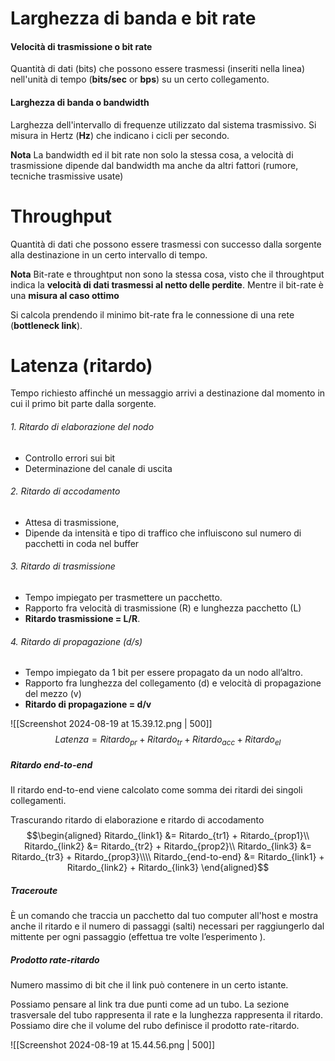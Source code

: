 # Larghezza di banda e bit rate
#### Velocità di trasmissione o bit rate
Quantità di dati (bits) che possono essere trasmessi (inseriti nella linea) nell'unità di tempo (**bits/sec** or **bps**) su un certo collegamento.
#### Larghezza di banda o bandwidth
Larghezza dell'intervallo di frequenze utilizzato dal sistema trasmissivo. Si misura in Hertz (**Hz**) che indicano i cicli per secondo.

**Nota**
La bandwidth ed il bit rate non solo la stessa cosa, a velocità di trasmissione dipende dal bandwidth ma anche da altri fattori (rumore, tecniche trasmissive usate)

# Throughput

Quantità di dati che possono essere trasmessi con successo dalla sorgente alla destinazione in un certo intervallo di tempo.

**Nota**
Bit-rate e throughtput non sono la stessa cosa, visto che il throughtput indica la **velocità di dati trasmessi al netto delle perdite**. Mentre il bit-rate è una **misura al caso ottimo**

Si calcola prendendo il minimo bit-rate fra le connessione di una rete (**bottleneck link**).

# Latenza (ritardo)

Tempo richiesto affinché un messaggio arrivi a destinazione dal momento in cui il primo bit parte dalla sorgente.

###### 1. Ritardo di elaborazione del nodo
- Controllo errori sui bit 
- Determinazione del canale di uscita
###### 2. Ritardo di accodamento
- Attesa di trasmissione, 
- Dipende da intensità e tipo di traffico che influiscono sul numero di pacchetti in coda nel buffer
###### 3. Ritardo di trasmissione
- Tempo impiegato per trasmettere un pacchetto. 
- Rapporto fra velocità di trasmissione (R) e lunghezza pacchetto (L) 
- **Ritardo trasmissione = L/R**.
###### 4. Ritardo di propagazione (d/s)
- Tempo impiegato da 1 bit per essere propagato da un nodo all’altro.
- Rapporto fra lunghezza del collegamento (d) e velocità di propagazione del mezzo (v)
- **Ritardo di propagazione = d/v**

![[Screenshot 2024-08-19 at 15.39.12.png | 500]]
$$Latenza = Ritardo_{pr} + Ritardo_{tr} + Ritardo_{acc} + Ritardo_{el}$$
##### Ritardo end-to-end
Il ritardo end-to-end viene calcolato come somma dei ritardi dei singoli collegamenti.

Trascurando ritardo di elaborazione e ritardo di accodamento
$$\begin{aligned}
Ritardo_{link1} &= Ritardo_{tr1} + Ritardo_{prop1}\\
Ritardo_{link2} &= Ritardo_{tr2} + Ritardo_{prop2}\\ 
Ritardo_{link3} &= Ritardo_{tr3} + Ritardo_{prop3}\\\\
Ritardo_{end-to-end} &= Ritardo_{link1} + Ritardo_{link2} + Ritardo_{link3}
\end{aligned}$$

##### Traceroute
È un comando che traccia un pacchetto dal tuo computer all'host e mostra anche il ritardo e il numero di passaggi (salti) necessari per raggiungerlo dal mittente per ogni passaggio (effettua tre volte l’esperimento ).

##### Prodotto rate-ritardo
Numero massimo di bit che il link può contenere in un certo istante.

Possiamo pensare al link tra due punti come ad un tubo. La sezione trasversale del tubo rappresenta il rate e la lunghezza rappresenta il ritardo. Possiamo dire che il volume del rubo definisce il prodotto rate-ritardo.

![[Screenshot 2024-08-19 at 15.44.56.png | 500]]